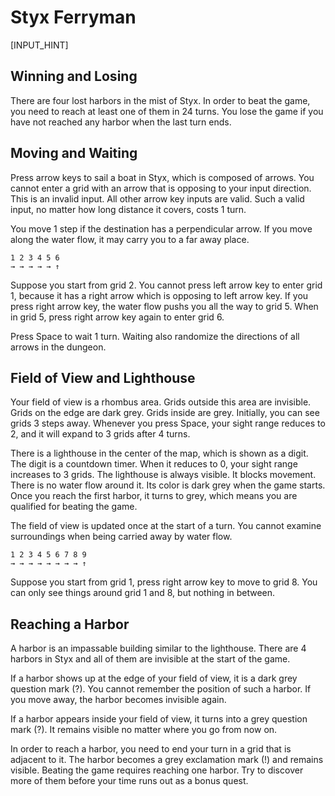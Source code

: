 # Styx Ferryman

[INPUT_HINT]

## Winning and Losing

There are four lost harbors in the mist of Styx. In order to beat the game, you need to reach at least one of them in 24 turns. You lose the game if you have not reached any harbor when the last turn ends.

## Moving and Waiting

Press arrow keys to sail a boat in Styx, which is composed of arrows. You cannot enter a grid with an arrow that is opposing to your input direction. This is an invalid input. All other arrow key inputs are valid. Such a valid input, no matter how long distance it covers, costs 1 turn.

You move 1 step if the destination has a perpendicular arrow. If you move along the water flow, it may carry you to a far away place.

    1 2 3 4 5 6
    → → → → → ↑

Suppose you start from grid 2. You cannot press left arrow key to enter grid 1, because it has a right arrow which is opposing to left arrow key. If you press right arrow key, the water flow pushs you all the way to grid 5. When in grid 5, press right arrow key again to enter grid 6.

Press Space to wait 1 turn. Waiting also randomize the directions of all arrows in the dungeon.

## Field of View and Lighthouse

Your field of view is a rhombus area. Grids outside this area are invisible. Grids on the edge are dark grey. Grids inside are grey. Initially, you can see grids 3 steps away. Whenever you press Space, your sight range reduces to 2, and it will expand to 3 grids after 4 turns.

There is a lighthouse in the center of the map, which is shown as a digit. The digit is a countdown timer. When it reduces to 0, your sight range increases to 3 grids. The lighthouse is always visible. It blocks movement. There is no water flow around it. Its color is dark grey when the game starts. Once you reach the first harbor, it turns to grey, which means you are qualified for beating the game.

The field of view is updated once at the start of a turn. You cannot examine surroundings when being carried away by water flow.

    1 2 3 4 5 6 7 8 9
    → → → → → → → → ↑

Suppose you start from grid 1, press right arrow key to move to grid 8. You can only see things around grid 1 and 8, but nothing in between.

## Reaching a Harbor

A harbor is an impassable building similar to the lighthouse. There are 4 harbors in Styx and all of them are invisible at the start of the game.

If a harbor shows up at the edge of your field of view, it is a dark grey question mark (?). You cannot remember the position of such a harbor. If you move away, the harbor becomes invisible again.

If a harbor appears inside your field of view, it turns into a grey question mark (?). It remains visible no matter where you go from now on.

In order to reach a harbor, you need to end your turn in a grid that is adjacent to it. The harbor becomes a grey exclamation mark (!) and remains visible. Beating the game requires reaching one harbor. Try to discover more of them before your time runs out as a bonus quest.
